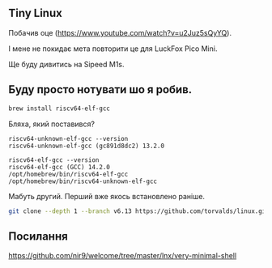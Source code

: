 ## Tiny Linux

Побачив оце
(https://www.youtube.com/watch?v=u2Juz5sQyYQ).

І мене не покидає мета повторити це для LuckFox Pico Mini.

Ще буду дивитись на Sipeed M1s.


## Буду просто нотувати шо я робив.

```sh
brew install riscv64-elf-gcc
```

Бляха, який поставився?

```
riscv64-unknown-elf-gcc --version
riscv64-unknown-elf-gcc (gc891d8dc2) 13.2.0

riscv64-elf-gcc --version
riscv64-elf-gcc (GCC) 14.2.0
/opt/homebrew/bin/riscv64-elf-gcc
/opt/homebrew/bin/riscv64-unknown-elf-gcc
```

Мабуть другий. Перший вже якось встановлено раніше.


```sh
git clone --depth 1 --branch v6.13 https://github.com/torvalds/linux.git
```

## Посилання

https://github.com/nir9/welcome/tree/master/lnx/very-minimal-shell
